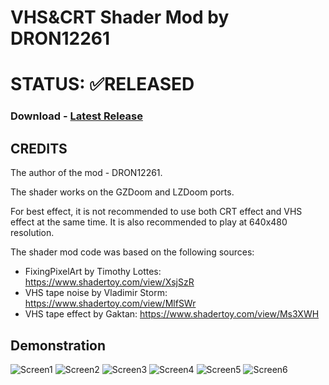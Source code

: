 # VHS&CRT Shader Mod by DRON12261

# STATUS: ✅RELEASED

### Download - [Latest Release](https://github.com/Doom-Mapping-Modding-Lair-DRON12261/WAD-Hotel-of-the-Dead/releases/latest/download/HOTDv4.zip)

## CREDITS
The author of the mod - DRON12261.

The shader works on the GZDoom and LZDoom ports.

For best effect, it is not recommended to use both CRT effect and VHS effect at the same time. 
It is also recommended to play at 640x480 resolution.

The shader mod code was based on the following sources:
- FixingPixelArt by Timothy Lottes:
https://www.shadertoy.com/view/XsjSzR 
- VHS tape noise by Vladimir Storm:
https://www.shadertoy.com/view/MlfSWr
- VHS tape effect by Gaktan:
https://www.shadertoy.com/view/Ms3XWH

## Demonstration

![Screen1](https://i.ibb.co/F6dry5H/Screenshot-Doom-20230324-215428.png)
![Screen2](https://i.ibb.co/L1TtCR5/Screenshot-Doom-20230324-215443.png)
![Screen3](https://i.ibb.co/V9MYG5B/Screenshot-Doom-20230324-201217.png)
![Screen4](https://i.ibb.co/G0dmCNn/Screenshot-Doom-20230324-201254.png)
![Screen5](https://i.ibb.co/80LzRhk/Screenshot-Doom-20230324-201326.png)
![Screen6](https://i.ibb.co/MPtvTvL/123.png)
